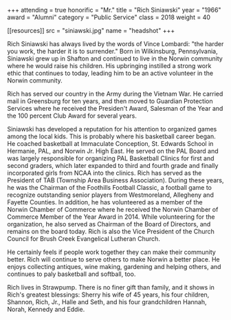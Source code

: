 +++
attending = true
honorific = "Mr."
title     = "Rich Siniawski"
year      = "1966"
award     = "Alumni"
category  = "Public Service"
class     = 2018
weight    = 40

[[resources]]
  src  = "siniawski.jpg"
  name = "headshot"
+++

Rich Siniawski has always lived by the words of Vince Lombardi: "the harder you work, the harder it is to surrender." Born in Wilkinsburg, Pennsylvania, Siniawski grew up in Shafton and continued to live in the Norwin community where he would raise his children. His upbringing instilled a strong work ethic that continues to today, leading him to be an active volunteer in the Norwin community.

Rich has served our country in the Army during the Vietnam War. He carried mail in Greensburg for ten years, and then moved to Guardian Protection Services where he received the Presiden't Award, Salesman of the Year and the 100 percent Club Award for several years.

Siniawski has developed a reputation for his attention to organized games among the local kids. This is probably where his basketball career began. He coached basketball at Immaculate Conception, St. Edwards School in Hermanie, PAL, and Norwin Jr. High East. He served on the PAL Board and was largely responsible for organizing PAL Basketball Clinics for first and second graders, which later expanded to third and fourth grade and finally incorporated girls from NCAA into the clinics.
Rich has served as the President of TAB (Township Area Business Association). During these years, he was the Chairman of the Foothills Football Classic, a football game to recognize outstanding senior players from Westmoreland, Allegheny and Fayette Counties. In addition, he has volunteered as a member of the Norwin Chamber of Commerce where he received the Norwin Chamber of Commerce Member of the Year Award in 2014. While volunteering for the organization, he also served as Chairman of the Board of Directors, and remains on the board today. Rich is also the Vice President of the Church Council for Brush Creek Evangelical Lutheran Church.

He certainly feels if people work together they can make their community better. Rich will continue to serve others to make Norwin a better place. He enjoys collecting antiques, wine making, gardening and helping others, and continues to paly basketball and softball, too.

Rich lives in Strawpump. There is no finer gift than family, and it shows in Rich's greatest blessings: Sherry his wife of 45 years, his four children, Shannon, Rich, Jr., Halle and Seth, and his four grandchildren Hannah, Norah, Kennedy and Eddie.
